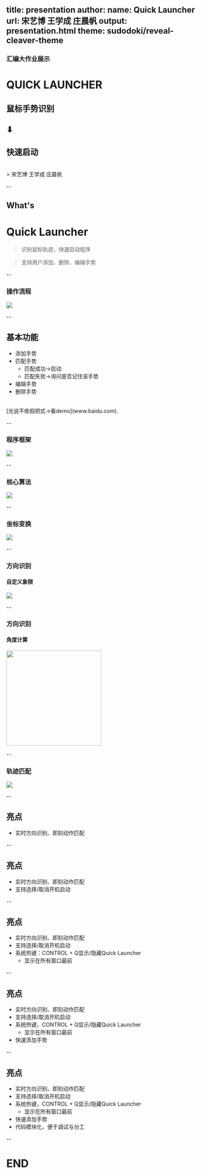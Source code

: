 title: presentation
author:
  name: Quick Launcher 
  url: 宋艺博 王学成 庄晨帆
output: presentation.html
theme: sudodoki/reveal-cleaver-theme
--

### 汇编大作业展示
# QUICK LAUNCHER
## 鼠标手势识别
## ⬇
## 快速启动
<br>
> 宋艺博 王学成 庄晨帆

--

## What's 
# Quick Launcher 

> 识别鼠标轨迹，快速启动程序

> 支持用户添加、删除、编辑手势

--

### 操作流程

<img src="flow.jpg">

--

## 基本功能

+ 添加手势
+ 匹配手势
	* 匹配成功→启动 
	* 匹配失败→询问是否记住该手势
+ 编辑手势
+ 删除手势
<br>
[光说不练假把式→看demo](www.baidu.com).

--

### 程序框架

<img src="listen.jpg">

--

### 核心算法

<img src="algorithm.png">

--

### 坐标变换

<img src="convert.jpg">

--

### 方向识别 
#### 自定义象限

<img src="direction.jpg">

--

### 方向识别 
#### 角度计算

<img src="angle.jpg"  width="250">

--

### 轨迹匹配
<img src="match.jpg">

--

## 亮点

+ 实时方向识别、即刻动作匹配

--

## 亮点

+ 实时方向识别、即刻动作匹配
+ 支持选择/取消开机启动

--

## 亮点

+ 实时方向识别、即刻动作匹配
+ 支持选择/取消开机启动
+ 系统热键：CONTROL + Q显示/隐藏Quick Launcher
	* 显示在所有窗口最前

--

## 亮点

+ 实时方向识别、即刻动作匹配
+ 支持选择/取消开机启动
+ 系统热键，CONTROL + Q显示/隐藏Quick Launcher
	* 显示在所有窗口最前
+ 快速添加手势

--

## 亮点

+ 实时方向识别、即刻动作匹配
+ 支持选择/取消开机启动
+ 系统热键，CONTROL + Q显示/隐藏Quick Launcher
	* 显示在所有窗口最前
+ 快速添加手势
+ 代码模块化，便于调试与分工

--

# END